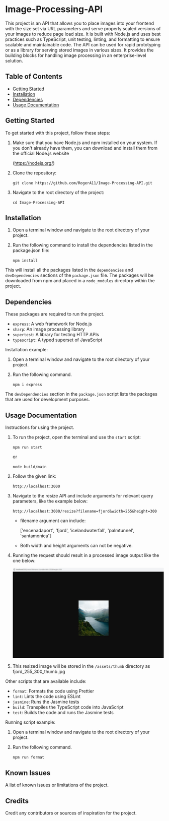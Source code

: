 # Image-Processing-API

This project is an API that allows you to place images into your frontend with the size set via URL parameters and serve properly scaled versions of your images to reduce page load size. It is built with Node.js and uses best practices such as TypeScript, unit testing, linting, and formatting to ensure scalable and maintainable code. The API can be used for rapid prototyping or as a library for serving stored images in various sizes. It provides the building blocks for handling image processing in an enterprise-level solution.

## Table of Contents

- [Getting Started](#getting-started)
- [Installation](#installation)
- [Dependencies](#dependencies)
- [Usage Documentation](#usage-documentation)

## Getting Started

To get started with this project, follow these steps:

1. Make sure that you have Node.js and npm installed on your system. If you don't already have them, you can download and install them from the official Node.js website 

    (https://nodejs.org/)

2. Clone the repository:

   `git clone https://github.com/RogerA11/Image-Processing-API.git`
3. Navigate to the root directory of the project:

   `cd Image-Processing-API`

## Installation

1. Open a terminal window and navigate to the root directory of your project.
2. Run the following command to install the dependencies listed in the package.json file:

   `npm install`

This will install all the packages listed in the `dependencies` and `devDependencies` sections of the `package.json` file. The packages will be downloaded from npm and placed in a `node_modules` directory within the project.

## Dependencies

These packages are required to run the project.

- `express`: A web framework for Node.js
- `sharp`: An image processing library
- `supertest`: A library for testing HTTP APIs
- `typescript`: A typed superset of JavaScript

Installation example:

1. Open a terminal window and navigate to the root directory of your project.
2. Run the following command.

   `npm i express`

The `devDependencies` section in the `package.json` script lists the packages that are used for development purposes.

## Usage Documentation

Instructions for using the project.

1. To run the project, open the terminal and use the `start` script:

   `npm run start` 

   or  
   
   `node build/main`

2. Follow the given link:

   `http://localhost:3000`

3. Navigate to the resize API and include arguments for relevant query parameters, like the example below:

   `http://localhost:3000/resize?filename=fjord&width=255&height=300`

   - filename argument can include: 
     
      ['encenadaport', 'fjord', 'icelandwaterfall', 'palmtunnel', 'santamonica']

   - Both width and height arguments can not be negative.

4. Running the request should result in a processed image output like the one below:

   ![fjord_255_300_thumb.jpg](assets/readme/readme_image.jpg)

5. This resized image will be stored in the `/assets/thumb` directory as fjord_255_300_thumb.jpg


Other scripts that are available include:

- `format`: Formats the code using Prettier
- `lint`: Lints the code using ESLint
- `jasmine`: Runs the Jasmine tests
- `build`: Transpiles the TypeScript code into JavaScript
- `test`: Builds the code and runs the Jasmine tests

Running script example:

1. Open a terminal window and navigate to the root directory of your project.
2. Run the following command.

   `npm run format`

## Known Issues

A list of known issues or limitations of the project.

## Credits

Credit any contributors or sources of inspiration for the project.